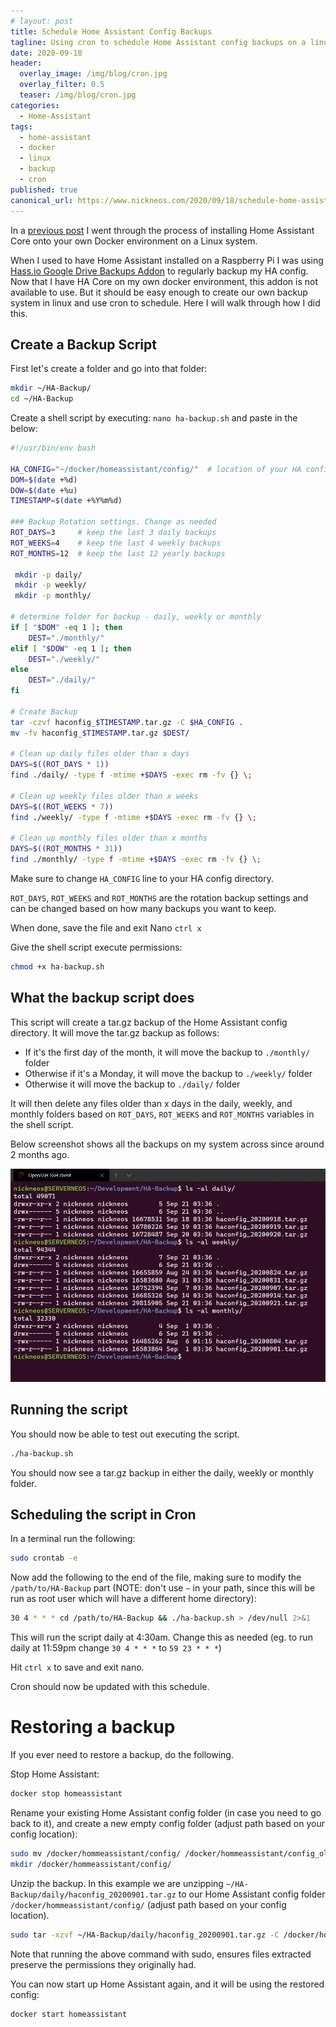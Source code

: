 ```yaml
---
# layout: post
title: Schedule Home Assistant Config Backups
tagline: Using cron to schedule Home Assistant config backups on a linux hosted system
date: 2020-09-18
header:
  overlay_image: /img/blog/cron.jpg
  overlay_filter: 0.5
  teaser: /img/blog/cron.jpg
categories:
  - Home-Assistant
tags:
  - home-assistant
  - docker
  - linux
  - backup
  - cron
published: true
canonical_url: https://www.nickneos.com/2020/09/18/schedule-home-assistant-config-backups/
---
```



In a [previous post](https://www.nickneos.com/2020/09/14/migrating-home-assistant/) I went through the process of installing Home Assistant Core onto your own Docker environment on a Linux system.

When I used to have Home Assistant installed on a Raspberry Pi I was using [Hass.io Google Drive Backups Addon](https://github.com/sabeechen/hassio-google-drive-backup) to regularly backup my HA config. Now that I have HA Core on my own docker environment, this addon is not available to use. But it should be easy enough to create our own backup system in linux and use cron to schedule. Here I will walk through how I did this.

## Create a Backup Script

First let's create a folder and go into that folder:
```bash
mkdir ~/HA-Backup/
cd ~/HA-Backup
```
Create a shell script by executing: `nano ha-backup.sh` and paste in the below:

```bash
#!/usr/bin/env bash

HA_CONFIG="~/docker/homeassistant/config/"  # location of your HA config
DOM=$(date +%d)
DOW=$(date +%u)
TIMESTAMP=$(date +%Y%m%d)

### Backup Rotation settings. Change as needed
ROT_DAYS=3     # keep the last 3 daily backups
ROT_WEEKS=4    # keep the last 4 weekly backups
ROT_MONTHS=12  # keep the last 12 yearly backups

 mkdir -p daily/
 mkdir -p weekly/
 mkdir -p monthly/

# determine folder for backup - daily, weekly or monthly
if [ "$DOM" -eq 1 ]; then
    DEST="./monthly/"
elif [ "$DOW" -eq 1 ]; then
    DEST="./weekly/"
else
    DEST="./daily/"
fi

# Create Backup
tar -czvf haconfig_$TIMESTAMP.tar.gz -C $HA_CONFIG .
mv -fv haconfig_$TIMESTAMP.tar.gz $DEST/

# Clean up daily files older than x days 
DAYS=$((ROT_DAYS * 1))
find ./daily/ -type f -mtime +$DAYS -exec rm -fv {} \;

# Clean up weekly files older than x weeks 
DAYS=$((ROT_WEEKS * 7))
find ./weekly/ -type f -mtime +$DAYS -exec rm -fv {} \;

# Clean up monthly files older than x months 
DAYS=$((ROT_MONTHS * 31))
find ./monthly/ -type f -mtime +$DAYS -exec rm -fv {} \;

```

Make sure to change `HA_CONFIG` line to your HA config directory.

`ROT_DAYS`, `ROT_WEEKS` and `ROT_MONTHS` are the rotation backup settings and can be changed based on how many backups you want to keep.

When done, save the file and exit Nano `ctrl x`

Give the shell script execute permissions:
```bash
chmod +x ha-backup.sh
```

## What the backup script does

This script will create a tar.gz backup of the Home Assistant config directory. It will move the tar.gz backup as follows:

* If it's the first day of the month, it will move the backup to `./monthly/` folder
* Otherwise if it's a Monday, it will move the backup to `./weekly/` folder
* Otherwise it will move the backup to `./daily/` folder

It will then delete any files older than x days in the daily, weekly, and monthly folders based on `ROT_DAYS`, `ROT_WEEKS` and `ROT_MONTHS` variables in the shell script.

Below screenshot shows all the backups on my system across since around 2 months ago. 

![Backups](/img/blog/ha-backup-files.jpg)

## Running the script

You should now be able to test out executing the script.

```bash
./ha-backup.sh
```

You should now see a tar.gz backup in either the daily, weekly or monthly folder.

## Scheduling the script in Cron

In a terminal run the following:

```bash
sudo crontab -e
```

Now add the following to the end of the file, making sure to modify the `/path/to/HA-Backup` part (NOTE: don't use `~` in your path, since this will be run as root user which will have a different home directory):

```bash
30 4 * * * cd /path/to/HA-Backup && ./ha-backup.sh > /dev/null 2>&1
```

This will run the script daily at 4:30am. Change this as needed (eg. to run daily at 11:59pm change `30 4 * * *` to `59 23 * * *`)

Hit `ctrl x` to save and exit nano.

Cron should now be updated with this schedule.

# Restoring a backup

If you ever need to restore a backup, do the following.

Stop Home Assistant:
```bash
docker stop homeassistant
```

Rename your existing Home Assistant config folder (in case you need to go back to it), and create a new empty config folder (adjust path based on your config location):
```bash
sudo mv /docker/hommeassistant/config/ /docker/hommeassistant/config_old/ 
mkdir /docker/hommeassistant/config/
```

Unzip the backup. In this example we are unzipping `~/HA-Backup/daily/haconfig_20200901.tar.gz` to our Home Assistant config folder `/docker/hommeassistant/config/` (adjust path based on your config location).

```bash
sudo tar -xzvf ~/HA-Backup/daily/haconfig_20200901.tar.gz -C /docker/hommeassistant/config/
```

Note that running the above command with sudo, ensures files extracted preserve the permissions they originally had.

You can now start up Home Assistant again, and it will be using the restored config:
```bash
docker start homeassistant
```

